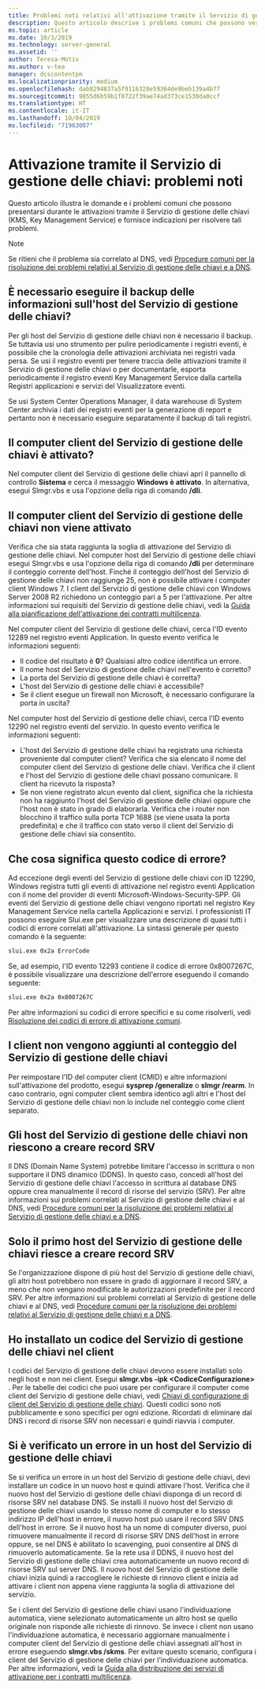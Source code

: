 ```yaml
---
title: Problemi noti relativi all'attivazione tramite il Servizio di gestione delle chiavi
description: Questo articolo descrive i problemi comuni che possono verificarsi durante il processo di attivazione tramite il Servizio di gestione delle chiavi e fornisce soluzioni e indicazioni
ms.topic: article
ms.date: 10/3/2019
ms.technology: server-general
ms.assetid: ''
author: Teresa-Motiv
ms.author: v-tea
manager: dcscontentpm
ms.localizationpriority: medium
ms.openlocfilehash: dab8294837a5f9116328e59364de9beb139a4b77
ms.sourcegitcommit: 9855d6b59b1f8722f39ae74ad373ce1530da0ccf
ms.translationtype: HT
ms.contentlocale: it-IT
ms.lasthandoff: 10/04/2019
ms.locfileid: "71963007"
---
```

# <a name="kms-activation-known-issues"></a>Attivazione tramite il Servizio di gestione delle chiavi: problemi noti

Questo articolo illustra le domande e i problemi comuni che possono presentarsi durante le attivazioni tramite il Servizio di gestione delle chiavi (KMS, Key Management Service) e fornisce indicazioni per risolvere tali problemi.

> [!NOTE]
> Se ritieni che il problema sia correlato al DNS, vedi [Procedure comuni per la risoluzione dei problemi relativi al Servizio di gestione delle chiavi e a DNS](common-troubleshooting-procedures-kms-dns.md).

## <a name="should-i-back-up-kms-host-information"></a>È necessario eseguire il backup delle informazioni sull'host del Servizio di gestione delle chiavi?

Per gli host del Servizio di gestione delle chiavi non è necessario il backup. Se tuttavia usi uno strumento per pulire periodicamente i registri eventi, è possibile che la cronologia delle attivazioni archiviata nei registri vada persa. Se usi il registro eventi per tenere traccia delle attivazioni tramite il Servizio di gestione delle chiavi o per documentarle, esporta periodicamente il registro eventi Key Management Service dalla cartella Registri applicazioni e servizi del Visualizzatore eventi.

Se usi System Center Operations Manager, il data warehouse di System Center archivia i dati dei registri eventi per la generazione di report e pertanto non è necessario eseguire separatamente il backup di tali registri.

## <a name="is-the-kms-client-computer-activated"></a>Il computer client del Servizio di gestione delle chiavi è attivato?

Nel computer client del Servizio di gestione delle chiavi apri il pannello di controllo **Sistema** e cerca il messaggio **Windows è attivato**. In alternativa, esegui Slmgr.vbs e usa l'opzione della riga di comando **/dli**.

## <a name="the-kms-client-computer-does-not-activate"></a>Il computer client del Servizio di gestione delle chiavi non viene attivato

Verifica che sia stata raggiunta la soglia di attivazione del Servizio di gestione delle chiavi. Nel computer host del Servizio di gestione delle chiavi esegui Slmgr.vbs e usa l'opzione della riga di comando **/dli** per determinare il conteggio corrente dell'host. Finché il conteggio dell'host del Servizio di gestione delle chiavi non raggiunge 25, non è possibile attivare i computer client Windows 7. I client del Servizio di gestione delle chiavi con Windows Server 2008 R2 richiedono un conteggio pari a 5 per l'attivazione. Per altre informazioni sui requisiti del Servizio di gestione delle chiavi, vedi la [Guida alla pianificazione dell'attivazione dei contratti multilicenza](http://go.microsoft.com/fwlink/?linkid=155926). 

Nel computer client del Servizio di gestione delle chiavi, cerca l'ID evento 12289 nel registro eventi Application. In questo evento verifica le informazioni seguenti:

- Il codice del risultato è **0**? Qualsiasi altro codice identifica un errore.
- Il nome host del Servizio di gestione delle chiavi nell'evento è corretto?
- La porta del Servizio di gestione delle chiavi è corretta?
- L'host del Servizio di gestione delle chiavi è accessibile?
- Se il client esegue un firewall non Microsoft, è necessario configurare la porta in uscita?

Nel computer host del Servizio di gestione delle chiavi, cerca l'ID evento 12290 nel registro eventi del servizio. In questo evento verifica le informazioni seguenti:

- L'host del Servizio di gestione delle chiavi ha registrato una richiesta proveniente dal computer client? Verifica che sia elencato il nome del computer client del Servizio di gestione delle chiavi. Verifica che il client e l'host del Servizio di gestione delle chiavi possano comunicare. Il client ha ricevuto la risposta?
- Se non viene registrato alcun evento dal client, significa che la richiesta non ha raggiunto l'host del Servizio di gestione delle chiavi oppure che l'host non è stato in grado di elaborarla. Verifica che i router non blocchino il traffico sulla porta TCP 1688 (se viene usata la porta predefinita) e che il traffico con stato verso il client del Servizio di gestione delle chiavi sia consentito.

## <a name="what-does-this-error-code-mean"></a>Che cosa significa questo codice di errore?

Ad eccezione degli eventi del Servizio di gestione delle chiavi con ID 12290, Windows registra tutti gli eventi di attivazione nel registro eventi Application con il nome del provider di eventi Microsoft-Windows-Security-SPP. Gli eventi del Servizio di gestione delle chiavi vengono riportati nel registro Key Management Service nella cartella Applicazioni e servizi. I professionisti IT possono eseguire Slui.exe per visualizzare una descrizione di quasi tutti i codici di errore correlati all'attivazione. La sintassi generale per questo comando è la seguente:

```cmd
slui.exe 0x2a ErrorCode
```

Se, ad esempio, l'ID evento 12293 contiene il codice di errore 0x8007267C, è possibile visualizzare una descrizione dell'errore eseguendo il comando seguente:

```cmd
slui.exe 0x2a 0x8007267C
```

Per altre informazioni su codici di errore specifici e su come risolverli, vedi [Risoluzione dei codici di errore di attivazione comuni](activation-error-codes.md).

## <a name="clients-are-not-adding-to-the-kms-count"></a>I client non vengono aggiunti al conteggio del Servizio di gestione delle chiavi

Per reimpostare l'ID del computer client (CMID) e altre informazioni sull'attivazione del prodotto, esegui **sysprep /generalize** o **slmgr /rearm**. In caso contrario, ogni computer client sembra identico agli altri e l'host del Servizio di gestione delle chiavi non lo include nel conteggio come client separato.

## <a name="kms-hosts-are-unable-to-create-srv-records"></a>Gli host del Servizio di gestione delle chiavi non riescono a creare record SRV

Il DNS (Domain Name System) potrebbe limitare l'accesso in scrittura o non supportare il DNS dinamico (DDNS). In questo caso, concedi all'host del Servizio di gestione delle chiavi l'accesso in scrittura al database DNS oppure crea manualmente il record di risorse del servizio (SRV). Per altre informazioni sui problemi correlati al Servizio di gestione delle chiavi e al DNS, vedi [Procedure comuni per la risoluzione dei problemi relativi al Servizio di gestione delle chiavi e a DNS](common-troubleshooting-procedures-kms-dns.md).

## <a name="only-the-first-kms-host-is-able-to-create-srv-records"></a>Solo il primo host del Servizio di gestione delle chiavi riesce a creare record SRV

Se l'organizzazione dispone di più host del Servizio di gestione delle chiavi, gli altri host potrebbero non essere in grado di aggiornare il record SRV, a meno che non vengano modificate le autorizzazioni predefinite per il record SRV. Per altre informazioni sui problemi correlati al Servizio di gestione delle chiavi e al DNS, vedi [Procedure comuni per la risoluzione dei problemi relativi al Servizio di gestione delle chiavi e a DNS](common-troubleshooting-procedures-kms-dns.md).

## <a name="i-installed-a-kms-key-on-the-kms-client"></a>Ho installato un codice del Servizio di gestione delle chiavi nel client

I codici del Servizio di gestione delle chiavi devono essere installati solo negli host e non nei client. Esegui **slmgr.vbs -ipk &lt;CodiceConfigurazione&gt;** . Per le tabelle dei codici che puoi usare per configurare il computer come client del Servizio di gestione delle chiavi, vedi [Chiavi di configurazione di client del Servizio di gestione delle chiavi](KMSclientkeys.md). Questi codici sono noti pubblicamente e sono specifici per ogni edizione. Ricordati di eliminare dal DNS i record di risorse SRV non necessari e quindi riavvia i computer.

## <a name="a-kms-host-failed"></a>Si è verificato un errore in un host del Servizio di gestione delle chiavi

Se si verifica un errore in un host del Servizio di gestione delle chiavi, devi installare un codice in un nuovo host e quindi attivare l'host. Verifica che il nuovo host del Servizio di gestione delle chiavi disponga di un record di risorse SRV nel database DNS. Se installi il nuovo host del Servizio di gestione delle chiavi usando lo stesso nome di computer e lo stesso indirizzo IP dell'host in errore, il nuovo host può usare il record SRV DNS dell'host in errore. Se il nuovo host ha un nome di computer diverso, puoi rimuovere manualmente il record di risorse SRV DNS dell'host in errore oppure, se nel DNS è abilitato lo scavenging, puoi consentire al DNS di rimuoverlo automaticamente. Se la rete usa il DDNS, il nuovo host del Servizio di gestione delle chiavi crea automaticamente un nuovo record di risorse SRV sul server DNS. Il nuovo host del Servizio di gestione delle chiavi inizia quindi a raccogliere le richieste di rinnovo client e inizia ad attivare i client non appena viene raggiunta la soglia di attivazione del servizio.

Se i client del Servizio di gestione delle chiavi usano l'individuazione automatica, viene selezionato automaticamente un altro host se quello originale non risponde alle richieste di rinnovo. Se invece i client non usano l'individuazione automatica, è necessario aggiornare manualmente i computer client del Servizio di gestione delle chiavi assegnati all'host in errore eseguendo **slmgr.vbs /skms**. Per evitare questo scenario, configura i client del Servizio di gestione delle chiavi per l'individuazione automatica. Per altre informazioni, vedi la [Guida alla distribuzione dei servizi di attivazione per i contratti multilicenza](http://go.microsoft.com/fwlink/?linkid=150083).
